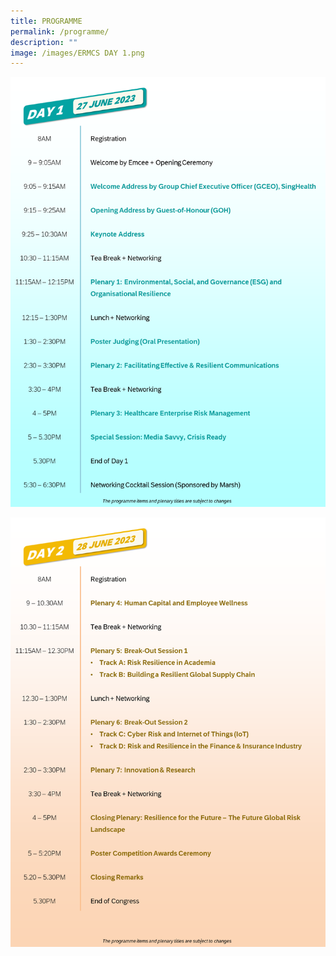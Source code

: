 ```yaml
---
title: PROGRAMME
permalink: /programme/
description: ""
image: /images/ERMCS DAY 1.png
---
```



![](/images/ERMCS%20DAY%201.png)

![](/images/ERMCS%20DAY%202.png)